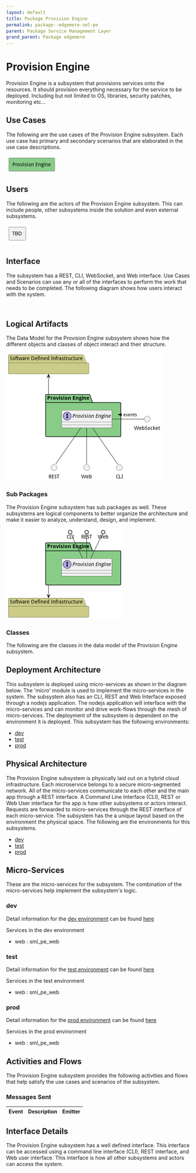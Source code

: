 ```yaml
---
layout: default
title: Package Provision Engine
permalink: package--edgemere-sml-pe
parent: Package Service Management Layer
grand_parent: Package edgemere
---
```


# Provision Engine

Provision Engine is a subsystem that provisions services onto the resources. It should provision everything necessary for the service to be deployed. Including but not limited to OS, libraries, security patches, monitoring etc...



## Use Cases

The following are the use cases of the Provision Engine subsystem. Each use case has primary and secondary scenarios
that are elaborated in the use case descriptions.



![UseCase Diagram](./usecases.png)

## Users

The following are the actors of the Provision Engine subsystem. This can include people, other subsystems
inside the solution and even external subsystems.



![User Interaction](./userinteraction.png)

## Interface

The subsystem has a REST, CLI, WebSocket, and Web interface. Use Cases and Scenarios can use any or all
of the interfaces to perform the work that needs to be completed. The following  diagram shows how
users interact with the system.

![Scenario Mappings Diagram](./scenariomapping.png)



## Logical Artifacts

The Data Model for the  Provision Engine subsystem shows how the different objects and classes of object interact
and their structure.

![Sub Package Diagram](./subpackage.png)

### Sub Packages

The Provision Engine subsystem has sub packages as well. These subsystems are logical components to better
organize the architecture and make it easier to analyze, understand, design, and implement.



![Logical Diagram](./logical.png)

### Classes

The following are the classes in the data model of the Provision Engine subsystem.




## Deployment Architecture

This subsystem is deployed using micro-services as shown in the diagram below. The 'micro' module is
used to implement the micro-services in the system. The subsystem also has an CLI, REST and Web Interface
exposed through a nodejs application. The nodejs application will interface with the micro-services and
can monitor and drive work-flows through the mesh of micro-services. The deployment of the subsystem is
dependent on the environment it is deployed. This subsystem has the following environments:
* [dev](environment--edgemere-sml-pe-dev)
* [test](environment--edgemere-sml-pe-test)
* [prod](environment--edgemere-sml-pe-prod)



## Physical Architecture

The Provision Engine subsystem is physically laid out on a hybrid cloud infrastructure. Each microservice belongs
to a secure micro-segmented network. All of the micro-services communicate to each other and the main app through a
REST interface. A Command Line Interface (CLI), REST or Web User interface for the app is how other subsystems or actors
interact. Requests are forwarded to micro-services through the REST interface of each micro-service. The subsystem has
the a unique layout based on the environment the physical space. The following are the environments for this
subsystems.
* [dev](environment--edgemere-sml-pe-dev)
* [test](environment--edgemere-sml-pe-test)
* [prod](environment--edgemere-sml-pe-prod)


## Micro-Services

These are the micro-services for the subsystem. The combination of the micro-services help implement
the subsystem's logic.


### dev

Detail information for the [dev environment](environment--edgemere-sml-pe-dev)
can be found [here](environment--edgemere-sml-pe-dev)

Services in the dev environment

* web : sml_pe_web


### test

Detail information for the [test environment](environment--edgemere-sml-pe-test)
can be found [here](environment--edgemere-sml-pe-test)

Services in the test environment

* web : sml_pe_web


### prod

Detail information for the [prod environment](environment--edgemere-sml-pe-prod)
can be found [here](environment--edgemere-sml-pe-prod)

Services in the prod environment

* web : sml_pe_web


## Activities and Flows
The Provision Engine subsystem provides the following activities and flows that help satisfy the use
cases and scenarios of the subsystem.




### Messages Sent

| Event | Description | Emitter |
|-------|-------------|---------|



## Interface Details
The Provision Engine subsystem has a well defined interface. This interface can be accessed using a
command line interface (CLI), REST interface, and Web user interface. This interface is how all other
subsystems and actors can access the system.


